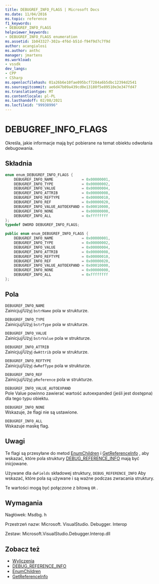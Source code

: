 ```yaml
---
title: DEBUGREF_INFO_FLAGS | Microsoft Docs
ms.date: 11/04/2016
ms.topic: reference
f1_keywords:
- DEBUGREF_INFO_FLAGS
helpviewer_keywords:
- DEBUGREF_INFO_FLAGS enumeration
ms.assetid: 1b043327-302a-4f6d-b51d-f94f9d7c7f9d
author: acangialosi
ms.author: anthc
manager: jmartens
ms.workload:
- vssdk
dev_langs:
- CPP
- CSharp
ms.openlocfilehash: 01a26b6e10fae095bcf7284a6b5dbc12394d2541
ms.sourcegitcommit: ae6d47b09a439cd0e13180f5e89510e3e347fd47
ms.translationtype: MT
ms.contentlocale: pl-PL
ms.lasthandoff: 02/08/2021
ms.locfileid: "99938996"
---
```

# <a name="debugref_info_flags"></a>DEBUGREF_INFO_FLAGS
Określa, jakie informacje mają być pobierane na temat obiektu odwołania debugowania.

## <a name="syntax"></a>Składnia

```cpp
enum enum_DEBUGREF_INFO_FLAGS {
    DEBUGREF_INFO_NAME             = 0x00000001,
    DEBUGREF_INFO_TYPE             = 0x00000002,
    DEBUGREF_INFO_VALUE            = 0x00000004,
    DEBUGREF_INFO_ATTRIB           = 0x00000008,
    DEBUGREF_INFO_REFTYPE          = 0x00000010,
    DEBUGREF_INFO_REF              = 0x00000020,
    DEBUGREF_INFO_VALUE_AUTOEXPAND = 0x00010000,
    DEBUGREF_INFO_NONE             = 0x00000000,
    DEBUGREF_INFO_ALL              = 0xffffffff
};
typedef DWORD DEBUGREF_INFO_FLAGS;
```

```csharp
public enum enum_DEBUGREF_INFO_FLAGS {
    DEBUGREF_INFO_NAME             = 0x00000001,
    DEBUGREF_INFO_TYPE             = 0x00000002,
    DEBUGREF_INFO_VALUE            = 0x00000004,
    DEBUGREF_INFO_ATTRIB           = 0x00000008,
    DEBUGREF_INFO_REFTYPE          = 0x00000010,
    DEBUGREF_INFO_REF              = 0x00000020,
    DEBUGREF_INFO_VALUE_AUTOEXPAND = 0x00010000,
    DEBUGREF_INFO_NONE             = 0x00000000,
    DEBUGREF_INFO_ALL              = 0xffffffff
};
```

## <a name="fields"></a>Pola
`DEBUGREF_INFO_NAME`\
Zainicjuj/Użyj `bstrName` pola w strukturze.

`DEBUGREF_INFO_TYPE`\
Zainicjuj/Użyj `bstrType` pola w strukturze.

`DEBUGREF_INFO_VALUE`\
Zainicjuj/Użyj `bstrValue` pola w strukturze.

`DEBUGREF_INFO_ATTRIB`\
Zainicjuj/Użyj `dwAttrib` pola w strukturze.

`DEBUGREF_INFO_REFTYPE`\
Zainicjuj/Użyj `dwRefType` pola w strukturze.

`DEBUGREF_INFO_REF`\
Zainicjuj/Użyj `pReference` pola w strukturze.

`DEBUGREF_INFO_VALUE_AUTOEXPAND`\
Pole Value powinno zawierać wartość autoexpanded (jeśli jest dostępna) dla tego typu obiektu.

`DEBUGREF_INFO_NONE`\
Wskazuje, że flagi nie są ustawione.

`DEBUGREF_INFO_ALL`\
Wskazuje maskę flag.

## <a name="remarks"></a>Uwagi
Te flagi są przesyłane do metod [EnumChildren](../../../extensibility/debugger/reference/idebugreference2-enumchildren.md) i [GetReferenceInfo](../../../extensibility/debugger/reference/idebugreference2-getreferenceinfo.md) , aby wskazać, które pola struktury [DEBUG_REFERENCE_INFO](../../../extensibility/debugger/reference/debug-reference-info.md) mają być inicjowane.

Używane dla `dwFields` składowej struktury, `DEBUG_REFERENCE_INFO` Aby wskazać, które pola są używane i są ważne podczas zwracania struktury.

Te wartości mogą być połączone z bitową `OR` .

## <a name="requirements"></a>Wymagania
Nagłówek: Msdbg. h

Przestrzeń nazw: Microsoft. VisualStudio. Debugger. Interop

Zestaw: Microsoft.VisualStudio.Debugger.Interop.dll

## <a name="see-also"></a>Zobacz też
- [Wyliczenia](../../../extensibility/debugger/reference/enumerations-visual-studio-debugging.md)
- [DEBUG_REFERENCE_INFO](../../../extensibility/debugger/reference/debug-reference-info.md)
- [EnumChildren](../../../extensibility/debugger/reference/idebugreference2-enumchildren.md)
- [GetReferenceInfo](../../../extensibility/debugger/reference/idebugreference2-getreferenceinfo.md)
